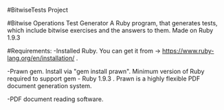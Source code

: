 #BitwiseTests Project

#Bitwise Operations Test Generator
A Ruby program, that generates tests, which include bitwise exercises and the answers to them. 
Made on Ruby 1.9.3

#Requirements:
  -Installed Ruby. You can get it from -> https://www.ruby-lang.org/en/installation/ .
  
  -Prawn gem. Install via "gem install prawn". Minimum version of Ruby required to support gem - Ruby 1.9.3 . Prawn is a highly flexible PDF document generation system.
  
  -PDF document reading software.
